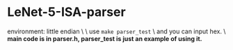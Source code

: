 # LeNet-5-ISA-parser
environment: little endian \\
 \\
use `make parser_test`  \\
and you can input hex. \\
**main code is in parser.h, parser\_test is just an example of using it.**

